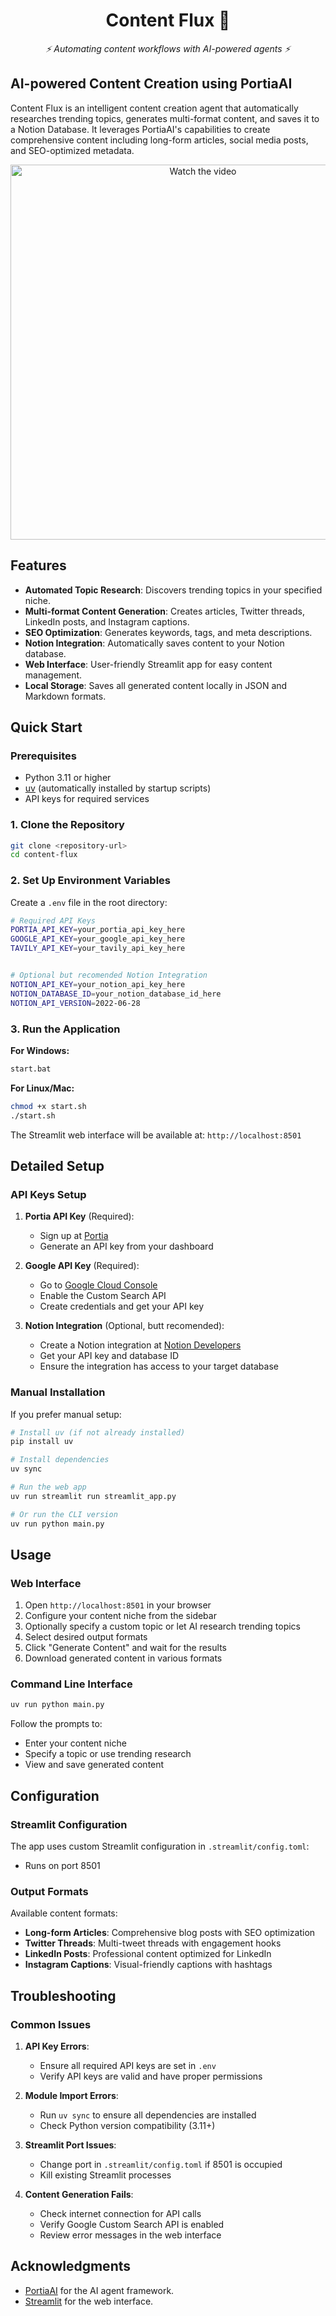 <h1 align="center">Content Flux 🤖</h1>
<p align="center"><i>⚡ Automating content workflows with AI-powered agents ⚡</i></p>

## **AI-powered Content Creation using PortiaAI**

Content Flux is an intelligent content creation agent that automatically researches trending topics, generates multi-format content, and saves it to a Notion Database. It leverages PortiaAI's capabilities to create comprehensive content including long-form articles, social media posts, and SEO-optimized metadata.

<p align="center">
  <a href="https://youtu.be/WQeThBQeKhY" target="_blank">
    <img src="https://img.youtube.com/vi/WQeThBQeKhY/maxresdefault.jpg" alt="Watch the video" width="600">
  </a>
</p>

## Features

- **Automated Topic Research**: Discovers trending topics in your specified niche.
- **Multi-format Content Generation**: Creates articles, Twitter threads, LinkedIn posts, and Instagram captions.
- **SEO Optimization**: Generates keywords, tags, and meta descriptions.
- **Notion Integration**: Automatically saves content to your Notion database.
- **Web Interface**: User-friendly Streamlit app for easy content management.
- **Local Storage**: Saves all generated content locally in JSON and Markdown formats.

## Quick Start

### Prerequisites

- Python 3.11 or higher
- [uv](https://docs.astral.sh/uv/) (automatically installed by startup scripts)
- API keys for required services

### 1. Clone the Repository

```bash
git clone <repository-url>
cd content-flux
```

### 2. Set Up Environment Variables

Create a `.env` file in the root directory:

```bash
# Required API Keys
PORTIA_API_KEY=your_portia_api_key_here
GOOGLE_API_KEY=your_google_api_key_here
TAVILY_API_KEY=your_tavily_api_key_here


# Optional but recomended Notion Integration
NOTION_API_KEY=your_notion_api_key_here
NOTION_DATABASE_ID=your_notion_database_id_here
NOTION_API_VERSION=2022-06-28
```

### 3. Run the Application

**For Windows:**

```bash
start.bat
```

**For Linux/Mac:**

```bash
chmod +x start.sh
./start.sh
```

The Streamlit web interface will be available at: `http://localhost:8501`

## Detailed Setup

### API Keys Setup

1. **Portia API Key** (Required):

   - Sign up at [Portia](https://portia.ai)
   - Generate an API key from your dashboard

2. **Google API Key** (Required):

   - Go to [Google Cloud Console](https://console.cloud.google.com/)
   - Enable the Custom Search API
   - Create credentials and get your API key

3. **Notion Integration** (Optional, butt recomended):
   - Create a Notion integration at [Notion Developers](https://developers.notion.com/)
   - Get your API key and database ID
   - Ensure the integration has access to your target database

### Manual Installation

If you prefer manual setup:

```bash
# Install uv (if not already installed)
pip install uv

# Install dependencies
uv sync

# Run the web app
uv run streamlit run streamlit_app.py

# Or run the CLI version
uv run python main.py
```

## Usage

### Web Interface

1. Open `http://localhost:8501` in your browser
2. Configure your content niche from the sidebar
3. Optionally specify a custom topic or let AI research trending topics
4. Select desired output formats
5. Click "Generate Content" and wait for the results
6. Download generated content in various formats

### Command Line Interface

```bash
uv run python main.py
```

Follow the prompts to:

- Enter your content niche
- Specify a topic or use trending research
- View and save generated content

## Configuration

### Streamlit Configuration

The app uses custom Streamlit configuration in `.streamlit/config.toml`:

- Runs on port 8501

### Output Formats

Available content formats:

- **Long-form Articles**: Comprehensive blog posts with SEO optimization
- **Twitter Threads**: Multi-tweet threads with engagement hooks
- **LinkedIn Posts**: Professional content optimized for LinkedIn
- **Instagram Captions**: Visual-friendly captions with hashtags

## Troubleshooting

### Common Issues

1. **API Key Errors**:

   - Ensure all required API keys are set in `.env`
   - Verify API keys are valid and have proper permissions

2. **Module Import Errors**:

   - Run `uv sync` to ensure all dependencies are installed
   - Check Python version compatibility (3.11+)

3. **Streamlit Port Issues**:

   - Change port in `.streamlit/config.toml` if 8501 is occupied
   - Kill existing Streamlit processes

4. **Content Generation Fails**:
   - Check internet connection for API calls
   - Verify Google Custom Search API is enabled
   - Review error messages in the web interface

## Acknowledgments

- [PortiaAI](https://portia.ai) for the AI agent framework.
- [Streamlit](https://streamlit.io) for the web interface.
